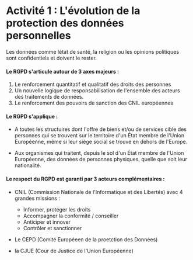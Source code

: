 # Activité 1 : L'évolution de la protection des données personnelles

Les données comme létat de santé, la religion ou les opinions politiques sont confidentiels et doivent le rester.

#### Le RGPD s'articule autour de 3 axes majeurs :

1. Le renforcement quantitatif et qualitatif des droits des personnes
2. Un nouvelle logique de responsabilisation de l'ensemble des acteurs des traitements de données.
3. Le renforcement des pouvoirs de sanction des CNIL européennes

#### Le RGPD s'applique :

- A toutes les structuires dont l'offre de biens et/ou de services cible des personnes qui se trouvent sur le territoire d'un État membre de l'Union Européenne, même si leur siège social se trouve en dehors de l'Europe.

- Aux organismes qui traitent, depuis le sol d'un État membre de l'Union Européenne, des données de personnes physiques, quelle que soit leur nationalité.


#### Le respect du RGPD est garanti par 3 acteurs complémentaires :

- CNIL (Commission Nationale de l'Informatique et des Libertés) avec 4 grandes missions :
    - Informer, protéger les droits
    - Accompagner la conformité / conseiller
    - Anticiper et innover
    - Contrôler et sanctionner

- Le CEPD (Comité Européeen de la proetction des Données)

- la CJUE (Cour de Justice de l'Union Européenne)